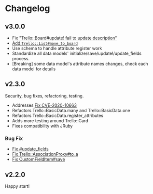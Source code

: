 # Changelog

## v3.0.0

* [Fix "Trello::Board#update! fail to update description"](https://github.com/jeremytregunna/ruby-trello/pull/289)
* [Add `Trello::List#move_to_board`](https://github.com/jeremytregunna/ruby-trello/pull/297)
* Use schema to handle attribute register work
* Standardize all data models' initialize/save/update!/update_fields process.
* [Breaking] some data model's attribute names changes, check each data model for details

## v2.3.0

Security, bug fixes, refactoring, testing.
* Addresses [Fix CVE-2020-10663](https://github.com/jeremytregunna/ruby-trello/pull/284)
* Refactors Trello::BasicData.many and Trello::BasicData.one
* Refactors Trello::BasicData.register_attributes
* Adds more testing around Trello::Card
* Fixes compatibility with JRuby

### Bug Fix

* [Fix #update_fields](https://github.com/jeremytregunna/ruby-trello/issues/272)
* [Fix Trello::AssociationProxy#to_a](https://github.com/jeremytregunna/ruby-trello/issues/274)
* [Fix CustomFieldItem#save](https://github.com/jeremytregunna/ruby-trello/pull/277)

## v2.2.0

Happy start!
